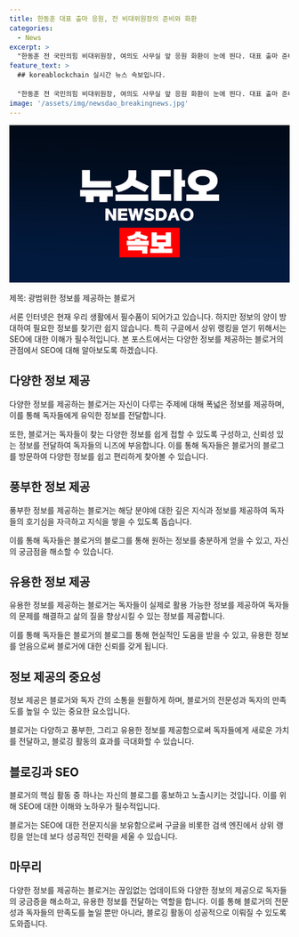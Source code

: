 ```yaml
---
title: 한동훈 대표 출마 응원, 전 비대위원장의 준비와 화환
categories:
  - News
excerpt: >
  "한동훈 전 국민의힘 비대위원장, 여의도 사무실 앞 응원 화환이 눈에 띈다. 대표 출마 준비 중인 캠프 관계자 출근 중" - 한동훈 전 국민의힘 비대위원장이 여의도 대산빌딩 사무실 앞에서 응원 화환이 놓여져 있어 이목을 끌고 있다. 대표 출마를 준비중인 캠프 관계자도 출근 중이다.
feature_text: >
  ## koreablockchain 실시간 뉴스 속보입니다.

  "한동훈 전 국민의힘 비대위원장, 여의도 사무실 앞 응원 화환이 눈에 띈다. 대표 출마 준비 중인 캠프 관계자 출근 중" - 한동훈 전 국민의힘 비대위원장이 여의도 대산빌딩 사무실 앞에서 응원 화환이 놓여져 있어 이목을 끌고 있다. 대표 출마를 준비중인 캠프 관계자도 출근 중이다.
image: '/assets/img/newsdao_breakingnews.jpg'
---
```


<p><img src="/assets/img/newsdao_breakingnews.jpg" alt="koreablockchain 속보" /></p>

<p>제목: 광범위한 정보를 제공하는 블로거</p>

<p>서론
인터넷은 현재 우리 생활에서 필수품이 되어가고 있습니다. 하지만 정보의 양이 방대하여 필요한 정보를 찾기란 쉽지 않습니다. 특히 구글에서 상위 랭킹을 얻기 위해서는 SEO에 대한 이해가 필수적입니다. 본 포스트에서는 다양한 정보를 제공하는 블로거의 관점에서 SEO에 대해 알아보도록 하겠습니다.</p>

<h2 data-ke-size="size26">다양한 정보 제공</h2>

<p>다양한 정보를 제공하는 블로거는 자신이 다루는 주제에 대해 폭넓은 정보를 제공하며, 이를 통해 독자들에게 유익한 정보를 전달합니다. </p>

<p data-ke-size="size16">또한, 블로거는 독자들이 찾는 다양한 정보를 쉽게 접할 수 있도록 구성하고, 신뢰성 있는 정보를 전달하여 독자들의 니즈에 부응합니다. 이를 통해 독자들은 블로거의 블로그를 방문하여 다양한 정보를 쉽고 편리하게 찾아볼 수 있습니다.</p>

<h2 data-ke-size="size26">풍부한 정보 제공</h2>

<p>풍부한 정보를 제공하는 블로거는 해당 분야에 대한 깊은 지식과 정보를 제공하여 독자들의 호기심을 자극하고 지식을 쌓을 수 있도록 돕습니다.</p>

<p data-ke-size="size16">이를 통해 독자들은 블로거의 블로그를 통해 원하는 정보를 충분하게 얻을 수 있고, 자신의 궁금점을 해소할 수 있습니다.</p>

<h2 data-ke-size="size26">유용한 정보 제공</h2>

<p>유용한 정보를 제공하는 블로거는 독자들이 실제로 활용 가능한 정보를 제공하여 독자들의 문제를 해결하고 삶의 질을 향상시킬 수 있는 정보를 제공합니다.</p>

<p data-ke-size="size16">이를 통해 독자들은 블로거의 블로그를 통해 현실적인 도움을 받을 수 있고, 유용한 정보를 얻음으로써 블로거에 대한 신뢰를 갖게 됩니다.</p>

<h2 data-ke-size="size26">정보 제공의 중요성</h2>

<p>정보 제공은 블로거와 독자 간의 소통을 원활하게 하며, 블로거의 전문성과 독자의 만족도를 높일 수 있는 중요한 요소입니다.</p>

<p data-ke-size="size16"> 블로거는 다양하고 풍부한, 그리고 유용한 정보를 제공함으로써 독자들에게 새로운 가치를 전달하고, 블로깅 활동의 효과를 극대화할 수 있습니다.</p>

<h2 data-ke-size="size26">블로깅과 SEO</h2>

<p>블로거의 핵심 활동 중 하나는 자신의 블로그를 홍보하고 노출시키는 것입니다. 이를 위해 SEO에 대한 이해와 노하우가 필수적입니다.</p>

<p data-ke-size="size16">블로거는 SEO에 대한 전문지식을 보유함으로써 구글을 비롯한 검색 엔진에서 상위 랭킹을 얻는데 보다 성공적인 전략을 세울 수 있습니다.</p>

<h2 data-ke-size="size26">마무리</h2>

<p>다양한 정보를 제공하는 블로거는 끊임없는 업데이트와 다양한 정보의 제공으로 독자들의 궁금증을 해소하고, 유용한 정보를 전달하는 역할을 합니다. 이를 통해 블로거의 전문성과 독자들의 만족도를 높일 뿐만 아니라, 블로깅 활동이 성공적으로 이뤄질 수 있도록 도와줍니다.</p>

